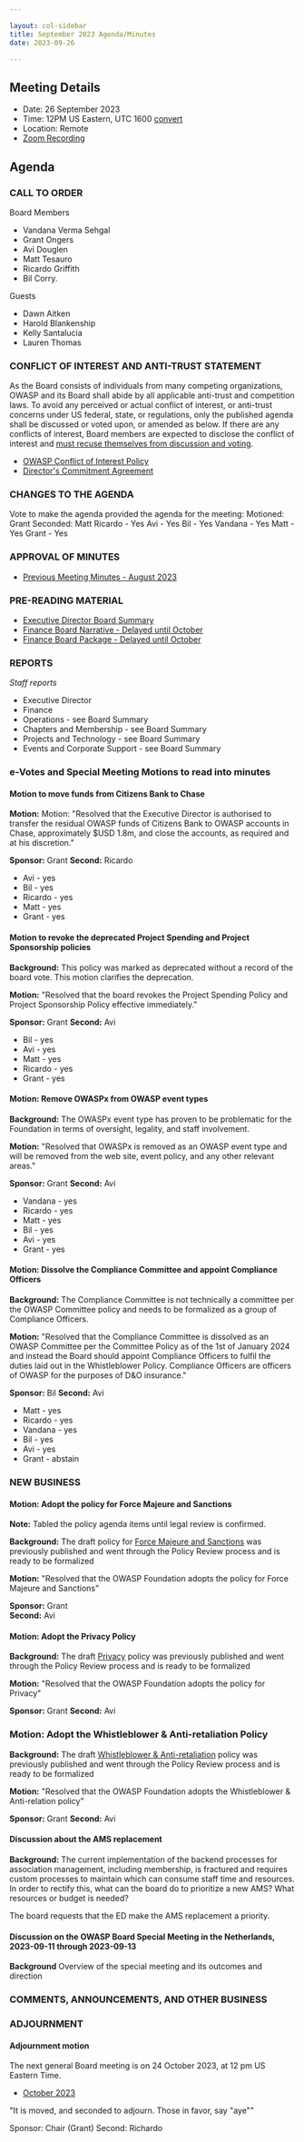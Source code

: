 ```yaml
---

layout: col-sidebar
title: September 2023 Agenda/Minutes
date: 2023-09-26

---
```


## Meeting Details

- Date: 26 September 2023
- Time: 12PM US Eastern, UTC 1600 [convert](https://www.timeanddate.com/worldclock/meetingdetails.html?year=2023&month=09&day=26&hour=16&min=0&sec=0&p1=398&p2=16&p3=110&p4=197&p5=217&p6=136&p7=179&p8=438)
- Location: Remote
- [Zoom Recording](https://drive.google.com/file/d/1ayXqnR6FnZyZYEzOvaofWVk0vTYJJJLe/view?usp=sharing)

## Agenda

### CALL TO ORDER

Board Members
- Vandana Verma Sehgal
- Grant Ongers
- Avi Douglen
- Matt Tesauro
- Ricardo Griffith
- Bil Corry.

Guests
- Dawn Aitken
- Harold Blankenship
- Kelly Santalucia
- Lauren Thomas

### CONFLICT OF INTEREST AND ANTI-TRUST STATEMENT

As the Board consists of individuals from many competing organizations, OWASP and its Board shall abide by all applicable anti-trust and competition laws. To avoid any perceived or actual conflict of interest, or anti-trust concerns under US federal, state, or regulations, only the published agenda shall be discussed or voted upon, or amended as below. If there are any conflicts of interest, Board members are expected to disclose the conflict of interest and [must recuse themselves from discussion and voting](https://owasp.org/www-policy/legal/bylaws#section-702-disclosure-required).

- [OWASP Conflict of Interest Policy](https://owasp.org/www-policy/operational/conflict-of-interest)
- [Director's Commitment Agreement](https://owasp.org/www-policy/legal/directors-committment-agreement)

### CHANGES TO THE AGENDA

Vote to make the agenda provided the agenda for the meeting:
Motioned: Grant
Seconded: Matt
Ricardo - Yes
Avi - Yes
Bil - Yes
Vandana - Yes
Matt - Yes
Grant - Yes


### APPROVAL OF MINUTES

- [Previous Meeting Minutes - August 2023](/www-board/meetings-historical/202308)

### PRE-READING MATERIAL

- [Executive Director Board Summary](https://docs.google.com/presentation/d/1ufevQLX1d6yeSaRY5haaPR-EL_bL2rSRTGh7VLk6GkQ/edit?usp=sharing)
- [Finance Board Narrative - Delayed until October](#)
- [Finance Board Package - Delayed until October](#)

### REPORTS

*Staff reports*

- Executive Director
- Finance
- Operations - see Board Summary
- Chapters and Membership - see Board Summary
- Projects and Technology - see Board Summary
- Events and Corporate Support - see Board Summary

### e-Votes and Special Meeting Motions to read into minutes

#### Motion to move funds from Citizens Bank to Chase

**Motion:** Motion: "Resolved that the Executive Director is authorised to transfer the residual OWASP funds of Citizens Bank to OWASP accounts in Chase, approximately $USD 1.8m, and close the accounts, as required and at his discretion."

**Sponsor:** Grant
**Second:** Ricardo

* Avi - yes
* Bil - yes
* Ricardo - yes
* Matt - yes
* Grant - yes

#### Motion to revoke the deprecated Project Spending and Project Sponsorship policies

**Background:** This policy was marked as deprecated without a record of the board vote. This motion clarifies the deprecation.

**Motion:** "Resolved that the board revokes the Project Spending Policy and Project Sponsorship Policy effective immediately."

**Sponsor:** Grant
**Second:** Avi

* Bil - yes
* Avi - yes
* Matt - yes
* Ricardo - yes
* Grant - yes


#### Motion: Remove OWASPx from OWASP event types

**Background:** The OWASPx event type has proven to be problematic for the Foundation in terms of oversight, legality, and staff involvement.

**Motion:** "Resolved that OWASPx is removed as an OWASP event type and will be removed from the web site, event policy, and any other relevant areas."

**Sponsor:** Grant
**Second:** Avi

* Vandana - yes
* Ricardo - yes
* Matt - yes
* Bil - yes
* Avi - yes
* Grant - yes

#### Motion: Dissolve the Compliance Committee and appoint Compliance Officers
**Background:** The Compliance Committee is not technically a committee per the OWASP Committee policy and needs to be formalized as a group of Compliance Officers.

**Motion:** "Resolved that the Compliance Committee is dissolved as an OWASP Committee per the Committee Policy as of the 1st of January 2024 and instead the Board should appoint Compliance Officers to fulfil the duties laid out in the Whistleblower Policy.  Compliance Officers are officers of OWASP for the purposes of D&O insurance."

**Sponsor:** Bil
**Second:** Avi

* Matt - yes
* Ricardo - yes
* Vandana - yes
* Bil - yes
* Avi - yes
* Grant - abstain

### NEW BUSINESS

#### Motion: Adopt the policy for Force Majeure and Sanctions

**Note:** Tabled the policy agenda items until legal review is confirmed.

**Background:** The draft policy for [Force Majeure and Sanctions](https://owasp.org/www-policy/operational/force-majeure-sanctions) was previously published and went through the Policy Review process and is ready to be formalized

**Motion:** "Resolved that the OWASP Foundation adopts the policy for Force Majeure and Sanctions"

**Sponsor:** Grant  
**Second:** Avi

#### Motion: Adopt the Privacy Policy

**Background:** The draft [Privacy](https://owasp.org/www-policy/operational/privacy) policy was previously published and went through the Policy Review process and is ready to be formalized

**Motion:** "Resolved that the OWASP Foundation adopts the policy for Privacy"

**Sponsor:** Grant
**Second:** Avi

### Motion: Adopt the Whistleblower & Anti-retaliation Policy

**Background:** The draft [Whistleblower & Anti-retaliation](https://owasp.org/www-policy/operational/whistleblower) policy was previously published and went through the Policy Review process and is ready to be formalized

**Motion:** "Resolved that the OWASP Foundation adopts the Whistleblower & Anti-relation policy"

**Sponsor:** Grant
**Second:** Avi

#### Discussion about the AMS replacement

**Background:** The current implementation of the backend processes for association management, including membership, is fractured and requires custom processes to maintain which can consume staff time and resources. In order to rectify this, what can the board do to prioritize a new AMS? What resources or budget is needed? 

The board requests that the ED make the AMS replacement a priority.

#### Discussion on the OWASP Board Special Meeting in the Netherlands, 2023-09-11 through 2023-09-13

**Background** Overview of the special meeting and its outcomes and direction

### COMMENTS, ANNOUNCEMENTS, AND OTHER BUSINESS

### ADJOURNMENT

#### Adjournment motion

The next general Board meeting is on 24 October 2023, at 12 pm US Eastern Time.

- [October 2023](https://owasp.org/www-board/meetings/202310.html)

"It is moved, and seconded to adjourn. Those in favor, say "aye""

Sponsor: Chair (Grant)
Second: Richardo


